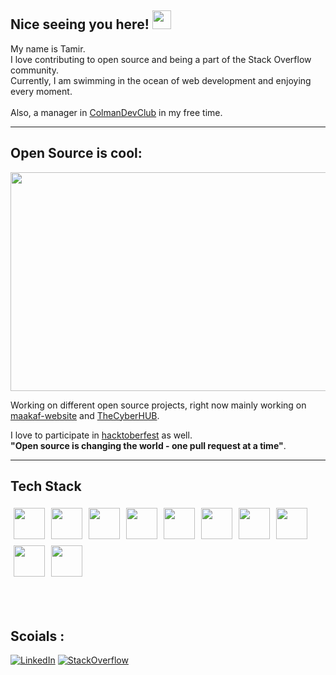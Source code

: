 ## Nice seeing you here! <img src="https://raw.githubusercontent.com/aemmadi/aemmadi/master/wave.gif" width="30px"> 

My name is Tamir. <br>
I love contributing to open source and being a part of the Stack Overflow community. <br>
Currently, I am swimming in the ocean of web development and enjoying every moment. <br><br>
Also, a manager in [ColmanDevClub](https://www.linkedin.com/company/colman-devclub/?viewAsMember=true) in my free time.

<!-- I am also using [GitLab](https://gitlab.com/Tamir198) -->
---

## Open Source is cool: 

<img src="https://github.com/Tamir198/Tamir198/assets/34707669/199db2ba-40a9-4930-b528-e42012048326" width="1100" height="350">



Working on different open source projects, right now mainly working on [maakaf-website](https://github.com/Maakaf/maakaf-website) and [TheCyberHUB](https://github.com/thecyberworld/TheCyberHUB).


I love to participate in [hacktoberfest](https://hacktoberfest.digitalocean.com/) as well.<br>
 **"Open source is changing the world - one pull request at a time"**.
 
---

## Tech Stack

<div style="display: flex; flex-wrap: wrap;">
    <img src="https://user-images.githubusercontent.com/25181517/117447155-6a868a00-af3d-11eb-9cfe-245df15c9f3f.png" width="50" style="margin: 5px;">
    <img src="https://user-images.githubusercontent.com/25181517/183897015-94a058a6-b86e-4e42-a37f-bf92061753e5.png" width="50" style="margin: 5px;">
    <img src="https://user-images.githubusercontent.com/25181517/183890598-19a0ac2d-e88a-4005-a8df-1ee36782fde1.png" width="50" style="margin: 5px;">
    <img src="https://github.com/marwin1991/profile-technology-icons/assets/136815194/5f8c622c-c217-4649-b0a9-7e0ee24bd704" width="50" style="margin: 5px;">
    <img src="https://user-images.githubusercontent.com/25181517/117207330-263ba280-adf4-11eb-9b97-0ac5b40bc3be.png" width="50" style="margin: 5px;">
    <img src="https://user-images.githubusercontent.com/25181517/192158954-f88b5814-d510-4564-b285-dff7d6400dad.png" width="50" style="margin: 5px;">
    <img src="https://user-images.githubusercontent.com/25181517/183898674-75a4a1b1-f960-4ea9-abcb-637170a00a75.png" width="50" style="margin: 5px;">
    <img src="https://user-images.githubusercontent.com/25181517/202896760-337261ed-ee92-4979-84c4-d4b829c7355d.png" width="50" style="margin: 5px;">
    <img src="https://user-images.githubusercontent.com/25181517/189715289-df3ee512-6eca-463f-a0f4-c10d94a06b2f.png" width="50" style="margin: 5px;">
    <img src="https://user-images.githubusercontent.com/25181517/183568594-85e280a7-0d7e-4d1a-9028-c8c2209e073c.png" width="50" style="margin: 5px;">
</div>


<br><br>


## Scoials :

[![LinkedIn][linkedin-shield]][linkedin-url]
[![StackOverflow][stackoverflow-shield]][stackoverflow-url]

<!-- Shields -->
[linkedin-shield]: https://img.shields.io/badge/LinkedIn--blue?style=social&logo=LinkedIn
[stackoverflow-shield]: https://img.shields.io/badge/StackOverflow--fe7a16?style=social&logo=stack-overflow

<!-- URLs -->
[linkedin-url]: https://www.linkedin.com/in/tamir-abutbul-10a695178/
[stackoverflow-url]: https://stackoverflow.com/users/8274756/tamir-abutbul
<!--
I have [an app in google play](https://play.google.com/store/apps/details?id=com.question_app.shim_polak.quest_tion) made with [Shimshon Polak](https://github.com/Shimshon21)  together as a fun side project.
-->

